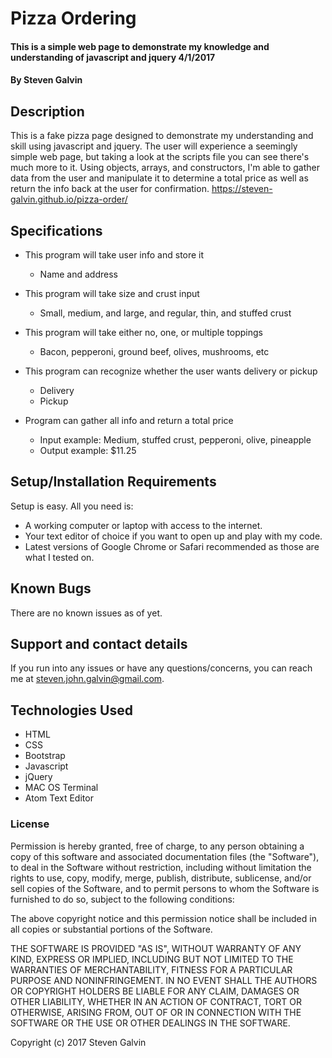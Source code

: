 # Pizza Ordering

#### This is a simple web page to demonstrate my knowledge and understanding of javascript and jquery 4/1/2017

#### By Steven Galvin

## Description

This is a fake pizza page designed to demonstrate my understanding and skill using javascript and jquery. The user will experience a seemingly simple web page, but taking a look at the scripts file you can see there's much more to it. Using objects, arrays, and constructors, I'm able to gather data from the user and manipulate it to determine a total price as well as return the info back at the user for confirmation. https://steven-galvin.github.io/pizza-order/

## Specifications

* This program will take user info and store it
  * Name and address

* This program will take size and crust input
  * Small, medium, and large, and regular, thin, and stuffed crust

* This program will take either no, one, or multiple toppings
  * Bacon, pepperoni, ground beef, olives, mushrooms, etc

* This program can recognize whether the user wants delivery or pickup
  * Delivery
  * Pickup

* Program can gather all info and return a total price
  * Input example: Medium, stuffed crust, pepperoni, olive, pineapple
  * Output example: $11.25

## Setup/Installation Requirements

Setup is easy. All you need is:

* A working computer or laptop with access to the internet.
* Your text editor of choice if you want to open up and play with my code.
* Latest versions of Google Chrome or Safari recommended as those are what I tested on.

## Known Bugs

There are no known issues as of yet.

## Support and contact details

If you run into any issues or have any questions/concerns, you can reach me at steven.john.galvin@gmail.com.

## Technologies Used

* HTML
* CSS
* Bootstrap
* Javascript
* jQuery
* MAC OS Terminal
* Atom Text Editor

### License

Permission is hereby granted, free of charge, to any person obtaining a copy of this software and associated documentation files (the "Software"), to deal in the Software without restriction, including without limitation the rights to use, copy, modify, merge, publish, distribute, sublicense, and/or sell copies of the Software, and to permit persons to whom the Software is furnished to do so, subject to the following conditions:

The above copyright notice and this permission notice shall be included in all copies or substantial portions of the Software.

THE SOFTWARE IS PROVIDED "AS IS", WITHOUT WARRANTY OF ANY KIND, EXPRESS OR IMPLIED, INCLUDING BUT NOT LIMITED TO THE WARRANTIES OF MERCHANTABILITY, FITNESS FOR A PARTICULAR PURPOSE AND NONINFRINGEMENT. IN NO EVENT SHALL THE AUTHORS OR COPYRIGHT HOLDERS BE LIABLE FOR ANY CLAIM, DAMAGES OR OTHER LIABILITY, WHETHER IN AN ACTION OF CONTRACT, TORT OR OTHERWISE, ARISING FROM, OUT OF OR IN CONNECTION WITH THE SOFTWARE OR THE USE OR OTHER DEALINGS IN THE SOFTWARE.

Copyright (c) 2017 Steven Galvin
